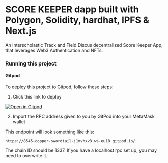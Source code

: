 # SCORE KEEPER dapp built with Polygon, Solidity, hardhat, IPFS & Next.js

An Interscholastic Track and Field Discus decentralized Score Keeper App, that leverages Web3 Authentication and NFTs.

### Running this project

#### Gitpod

To deploy this project to Gitpod, follow these steps:

1. Click this link to deploy

[![Open in Gitpod](https://gitpod.io/button/open-in-gitpod.svg)](https://fwalker007-dscscorekeepe-h4eg3xg1lce.ws-us30.gitpod.io)

2. Import the RPC address given to you by GitPod into your MetaMask wallet

This endpoint will look something like this:

```
https://8545-copper-swordtail-j1mvhxv3.ws-eu18.gitpod.io/
```

The chain ID should be 1337. If you have a localhost rpc set up, you may need to overwrite it.


